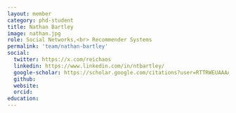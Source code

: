```yaml
---
layout: member
category: phd-student
title: Nathan Bartley
image: nathan.jpg
role: Social Networks,<br> Recommender Systems
permalink: 'team/nathan-bartley'
social:
  twitter: https://x.com/reichaos
  linkedin: https://www.linkedin.com/in/ntbartley/
  google-scholar: https://scholar.google.com/citations?user=RTTRWEUAAAAJ&hl=en
  github: 
  website: 
  orcid:
education:
---
```


